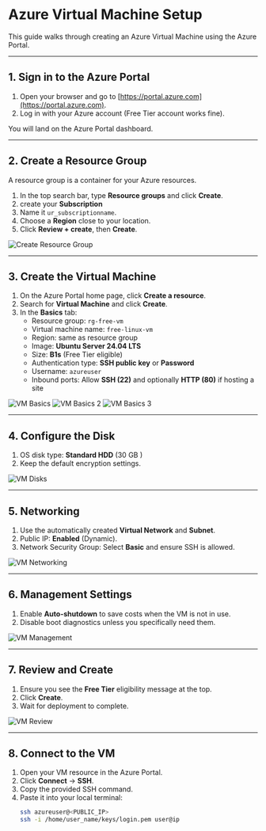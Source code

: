 # Azure Virtual Machine Setup 

This guide walks through creating an Azure Virtual Machine using the Azure Portal.  

---

## 1. Sign in to the Azure Portal
1. Open your browser and go to [https://portal.azure.com](https://portal.azure.com).
2. Log in with your Azure account (Free Tier account works fine).

You will land on the Azure Portal dashboard.

---

## 2. Create a Resource Group
A resource group is a container for your Azure resources.

1. In the top search bar, type **Resource groups** and click **Create**.
2. create your **Subscription**
3. Name it `ur_subscriptionname`.
4. Choose a **Region** close to your location.
5. Click **Review + create**, then **Create**.

![Create Resource Group](https://raw.githubusercontent.com/apdevops-admin/Azure-VirtualBox-migration-fromDigitalOcean-to-Azure-WordPress-Azure-MySQL-Azure-Blob-Storage/main/screenshots/create_resource_group.png)



---

## 3. Create the Virtual Machine
1. On the Azure Portal home page, click **Create a resource**.
2. Search for **Virtual Machine** and click **Create**.
3. In the **Basics** tab:
   - Resource group: `rg-free-vm`
   - Virtual machine name: `free-linux-vm`
   - Region: same as resource group
   - Image: **Ubuntu Server 24.04 LTS**
   - Size: **B1s** (Free Tier eligible)
   - Authentication type: **SSH public key** or **Password**
   - Username: `azureuser`
   - Inbound ports: Allow **SSH (22)** and optionally **HTTP (80)** if hosting a site

![VM Basics](https://raw.githubusercontent.com/apdevops-admin/Azure-VirtualBox-migration-fromDigitalOcean-to-Azure-WordPress-Azure-MySQL-Azure-Blob-Storage/main/screenshots/vm_basics1.png)
![VM Basics 2](https://raw.githubusercontent.com/apdevops-admin/Azure-VirtualBox-migration-fromDigitalOcean-to-Azure-WordPress-Azure-MySQL-Azure-Blob-Storage/main/screenshots/vm_basics2.png)
![VM Basics 3](https://raw.githubusercontent.com/apdevops-admin/Azure-VirtualBox-migration-fromDigitalOcean-to-Azure-WordPress-Azure-MySQL-Azure-Blob-Storage/main/screenshots/vm_basics3.png)


---

## 4. Configure the Disk
1. OS disk type: **Standard HDD** (30 GB )
2. Keep the default encryption settings.

![VM Disks](https://raw.githubusercontent.com/apdevops-admin/Azure-VirtualBox-migration-fromDigitalOcean-to-Azure-WordPress-Azure-MySQL-Azure-Blob-Storage/main/screenshots/vm_disks.png)


---

## 5. Networking
1. Use the automatically created **Virtual Network** and **Subnet**.
2. Public IP: **Enabled** (Dynamic).
3. Network Security Group: Select **Basic** and ensure SSH is allowed.

![VM Networking](https://raw.githubusercontent.com/apdevops-admin/Azure-VirtualBox-migration-fromDigitalOcean-to-Azure-WordPress-Azure-MySQL-Azure-Blob-Storage/main/screenshots/vm_networking.png)


---

## 6. Management Settings
1. Enable **Auto-shutdown** to save costs when the VM is not in use.
2. Disable boot diagnostics unless you specifically need them.

![VM Management](https://raw.githubusercontent.com/apdevops-admin/Azure-VirtualBox-migration-fromDigitalOcean-to-Azure-WordPress-Azure-MySQL-Azure-Blob-Storage/main/screenshots/vm_management.png)

---

## 7. Review and Create
1. Ensure you see the **Free Tier** eligibility message at the top.
2. Click **Create**.
3. Wait for deployment to complete.

![VM Review](https://raw.githubusercontent.com/apdevops-admin/Azure-VirtualBox-migration-fromDigitalOcean-to-Azure-WordPress-Azure-MySQL-Azure-Blob-Storage/main/screenshots/vm_review.png)

---

## 8. Connect to the VM
1. Open your VM resource in the Azure Portal.
2. Click **Connect** → **SSH**.
3. Copy the provided SSH command.
4. Paste it into your local terminal:
   ```bash
   ssh azureuser@<PUBLIC_IP>
   ssh -i /home/user_name/keys/login.pem user@ip
   
